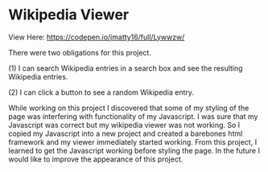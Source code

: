 <h1>Wikipedia Viewer</h1>

View Here: https://codepen.io/jmatty16/full/Lywwzw/

There were two obligations for this project. 

(1) I can search Wikipedia entries in a search box and see the resulting Wikipedia entries.

(2) I can click a button to see a random Wikipedia entry.

While working on this project I discovered that some of my styling of the page was interfering with functionality of my Javascript. I was sure that my Javascript was correct but my wikipedia viewer was not working. So I copied my Javascript into a new project and created a barebones html framework and my viewer immediately started working. From this project, I learned to get the Javascript working before styling the page. In the future I would like to improve the appearance of this project. 
